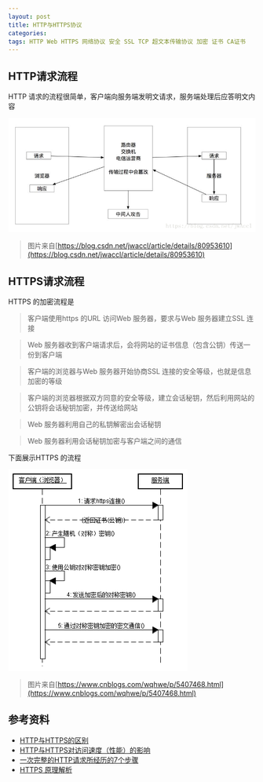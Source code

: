 ```yaml
---
layout: post
title: HTTP与HTTPS协议
categories: 
tags: HTTP Web HTTPS 网络协议 安全 SSL TCP 超文本传输协议 加密 证书 CA证书
---
```


## HTTP请求流程

HTTP 请求的流程很简单，客户端向服务端发明文请求，服务端处理后应答明文内容

![](../media/image/2019-02-17/01.png)

>图片来自[https://blog.csdn.net/jwaccl/article/details/80953610](https://blog.csdn.net/jwaccl/article/details/80953610)

## HTTPS请求流程

HTTPS 的加密流程是

>客户端使用https 的URL 访问Web 服务器，要求与Web 服务器建立SSL 连接

>Web 服务器收到客户端请求后，会将网站的证书信息（包含公钥）传送一份到客户端

>客户端的浏览器与Web 服务器开始协商SSL 连接的安全等级，也就是信息加密的等级

>客户端的浏览器根据双方同意的安全等级，建立会话秘钥，然后利用网站的公钥将会话秘钥加密，并传送给网站

>Web 服务器利用自己的私钥解密出会话秘钥

>Web 服务器利用会话秘钥加密与客户端之间的通信

下面展示HTTPS 的流程

![](../media/image/2019-02-17/02.gif)

>图片来自[https://www.cnblogs.com/wqhwe/p/5407468.html](https://www.cnblogs.com/wqhwe/p/5407468.html)

## 参考资料

* [HTTP与HTTPS的区别](https://www.cnblogs.com/wqhwe/p/5407468.html)
* [HTTP与HTTPS对访问速度（性能）的影响](https://www.cnblogs.com/mylanguage/p/5635524.html)
* [一次完整的HTTP请求所经历的7个步骤](https://www.cnblogs.com/linjiqin/p/3560152.html)
* [HTTPS 原理解析](https://www.cnblogs.com/zery/p/5164795.html)